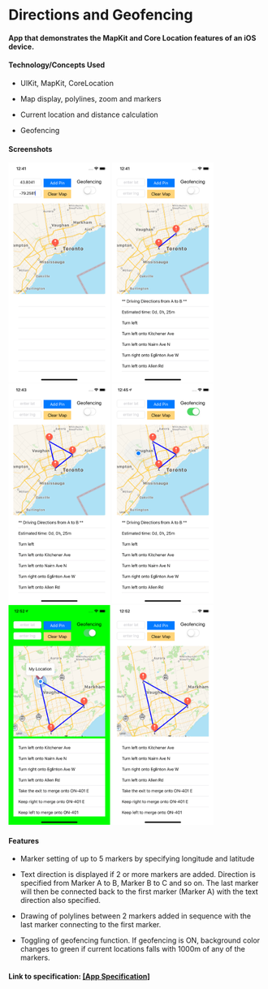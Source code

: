 # Directions and Geofencing

#### App that demonstrates the MapKit and Core Location features of an iOS device.

#### Technology/Concepts Used
* UIKit, MapKit, CoreLocation

* Map display, polylines, zoom and markers

* Current location and distance calculation

* Geofencing

#### Screenshots  

<img src="./screenshots/screenshot2.png" alt="screen shot 2" width="200">     <img src="./screenshots/screenshot3.png" alt="screen shot 3" width="200">     <img src="./screenshots/screenshot4.png" alt="screen shot 4" width="200">     <img src="./screenshots/screenshot5.png" alt="screen shot 6" width="200">     <img src="./screenshots/screenshot6.png" alt="screen shot 7" width="200">     <img src="./screenshots/screenshot7.png" alt="screen shot 11" width="200">

#### Features
* Marker setting of up to 5 markers by specifying longitude and latitude

* Text direction is displayed if 2 or more markers are added. Direction is specified from Marker A to B, Marker B to C and so on. The last marker will then be connected back to the first marker (Marker A) with the text direction also specified. 

* Drawing of polylines between 2 markers added in sequence with the last marker connecting to the first marker.

* Toggling of geofencing function. If geofencing is ON, background color changes to green if current locations falls with 1000m of any of the markers.

#### Link to specification: <a href="./docs/App Specs.txt" target="_blank">[App Specification]</a>

